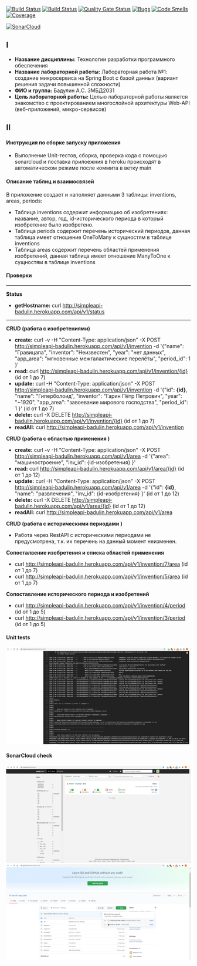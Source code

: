 [![Build Status](https://travis-ci.com/Natrofl/trpo_lab1.svg?branch=main)](https://travis-ci.com/Natrofl/trpo_lab1)
[![Build Status](https://travis-ci.com/Natrofl/trpo_lab1.svg?branch=main)](https://travis-ci.com/Natrofl/trpo_lab1)
[![Quality Gate Status](https://sonarcloud.io/api/project_badges/measure?project=Natrofl_trpo_lab1&metric=alert_status)](https://sonarcloud.io/dashboard?id=Natrofl_trpo_lab1)
[![Bugs](https://sonarcloud.io/api/project_badges/measure?project=Natrofl_trpo_lab1&metric=bugs)](https://sonarcloud.io/dashboard?id=Natrofl_trpo_lab1)
[![Code Smells](https://sonarcloud.io/api/project_badges/measure?project=Natrofl_trpo_lab1&metric=code_smells)](https://sonarcloud.io/dashboard?id=Natrofl_trpo_lab1)
[![Coverage](https://sonarcloud.io/api/project_badges/measure?project=Natrofl_trpo_lab1&metric=coverage)](https://sonarcloud.io/dashboard?id=Natrofl_trpo_lab1)

[![SonarCloud](https://sonarcloud.io/images/project_badges/sonarcloud-white.svg)](https://sonarcloud.io/dashboard?id=Natrofl_trpo_lab1)

## I
* __Название дисциплины:__ Технологии разработки программного обеспечения
* __Название лабораторной работы:__ Лабораторная работа №1: создание микросервиса на Spring Boot с базой данных (вариант решения задачи повышенной сложности)
* __ФИО и группа:__ Бадулин А.С. ЗМБД2031
* __Цель лабораторной работы:__ Целью лабораторной работы является знакомство с проектированием многослойной архитектуры Web-API (веб-приложений, микро-сервисов)

## II
#### Инструкция по сборке запуску приложения
* Выполнение Unit-тестов, сборка, проверка кода с помощью sonarcloud и поставка прилоежния в heroku происходят в автоматическом режиме после коммита в ветку main
#### Описание таблиц и взаимосвязей
В приложение создает и наполняет данными 3 таблицы: inventions, areas, periods:
* Таблица inventions содержит информацию об изобретениях: название, автор, год, id-исторического периода в который изобретение было изобретено.
* Таблица periods содержит перечень исторический периодов, данная таблица имеет отношение OneToMany к сущностям в таблице inventions
* Таблица areas содержит перечень областей применения изобретений, данная таблица имеет отношение ManyToOne к сущностям в таблице inventions
 
#### Проверки
------------------------------------------------------------------------
__Status__
* __getHostname:__ curl http://simpleapi-badulin.herokuapp.com/api/v1/status
------------------------------------------------------------------------
__CRUD (работа с изобретениями)__
* __create:__ curl -v -H  "Content-Type: application/json" -X POST http://simpleapi-badulin.herokuapp.com/api/v1/invention -d '{"name": "Гравицапа", "inventor": "Неизвестен", "year": "нет данных", "app_area": "мгновенные межгалактические перелёты", "period_id": 1  }'
* __read:__ curl http://simpleapi-badulin.herokuapp.com/api/v1/invention/{id} (id от 1 до 7)
* __update:__ curl -H  "Content-Type: application/json" -X POST http://simpleapi-badulin.herokuapp.com/api/v1/invention -d '{"id": __{id}__, "name": "Гиперболоид", "inventor": "Гарин Пётр Петрович", "year": "~1920", "app_area": "завоевание мирового господства", "period_id": 1 }' (id от 1 до 7)
* __delete:__ curl -X DELETE http://simpleapi-badulin.herokuapp.com/api/v1/invention/{id} (id от 1 до 7)
* __readAll:__ curl http://simpleapi-badulin.herokuapp.com/api/v1/invention

__CRUD (работа с областью применения )__
* __create:__ curl -v -H  "Content-Type: application/json" -X POST http://simpleapi-badulin.herokuapp.com/api/v1/area -d '{"area": "машиностроение", "inv_id": {id-изобретения}  }'
* __read:__ curl http://simpleapi-badulin.herokuapp.com/api/v1/area/{id} (id от 1 до 12)
* __update:__ curl -H  "Content-Type: application/json" -X POST http://simpleapi-badulin.herokuapp.com/api/v1/area -d '{"id": __{id}__, "name": "развлечения", "inv_id": {id-изобретения} }' (id от 1 до 12)
* __delete:__ curl -X DELETE http://simpleapi-badulin.herokuapp.com/api/v1/area/{id} (id от 1 до 12)
* __readAll:__ curl http://simpleapi-badulin.herokuapp.com/api/v1/area

__CRUD (работа с историческими периодами )__
* Работа через RestAPI с историческими периодами не предусмотрена, т.к. их перечень на данный момент неизменен.

__Сопосталвение изобретения и списка областей применения__
* curl http://simpleapi-badulin.herokuapp.com/api/v1/invention/7/area (id от 1 до 7)
* curl http://simpleapi-badulin.herokuapp.com/api/v1/invention/5/area (id от 1 до 7)

__Сопоставление исторического периода и изобретений__
* curl http://simpleapi-badulin.herokuapp.com/api/v1/invention/4/period (id от 1 до 5)
* curl http://simpleapi-badulin.herokuapp.com/api/v1/invention/3/period (id от 1 до 5)

#### Unit tests
![](unittests.png)

#### SonarCloud check
![](sonarcloud1.png)
![](sonarcloud2.png)




